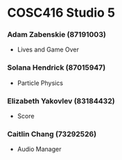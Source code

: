 # COSC416 Studio 5
### Adam Zabenskie (87191003)
- Lives and Game Over
### Solana Hendrick (87015947)
- Particle Physics
### Elizabeth Yakovlev (83184432)
- Score
### Caitlin Chang (73292526)
- Audio Manager
